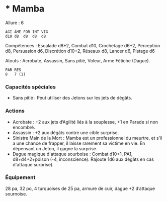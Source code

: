 # * Mamba

Allure : 6

	AGI	ÂME	FOR	INT	VIG
	d10	d8	d8	d8	d8

Compétences : Escalade d8+2, Combat d10, Crochetage d6+2, Perception d8, Persuasion d6, Discrétion d10+2, Réseaux d8, Lancer d6, Pistage d6

Atouts : Acrobate, Assassin, Sans pitié, Voleur, Arme Fétiche (Dague).

	PAR	RES
	8	7 (1)

### Capacités spéciales
- Sans pitié : Peut utiliser des Jetons sur les jets de dégâts.

### Actions
- Acrobate : +2 aux jets d’Agilité liés à la souplesse, +1 en Parade si non encombré.
- Assassin : +2 aux dégâts contre une cible surprise.
- Sinistre Main de la Mort : Mamba est un professionnel du meurtre, et s’il a une chance de frapper, il laisse rarement sa victime en vie. En dépensant un Jeton, il gagne la surprise.
- Dague magique d'attaque sourboise : Combat d10+1, PA1, d8+d4+2+poison (-4, inconscience). Rajoute 1d6 aux dégâts en cas d'attaque surprise). 

### Équipement
 
28 pa, 32 po, 4 turquoises de 25 pa, armure de cuir, dague +2 d’attaque sournoise.
